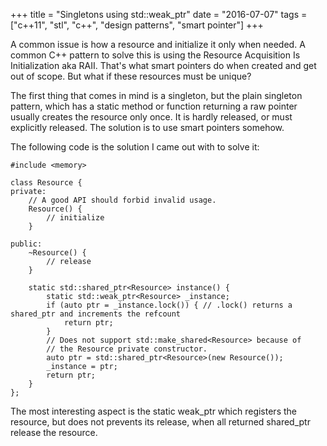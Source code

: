 +++
title = "Singletons using std::weak_ptr"
date = "2016-07-07"
tags = ["c++11", "stl", "c++", "design patterns", "smart pointer"]
+++

A common issue is how a resource and initialize it only when needed.
A common C++ pattern to solve this is using the Resource Acquisition Is Initialization aka RAII.
That's what smart pointers do when created and get out of scope.
But what if these resources must be unique?

The first thing that comes in mind is a singleton, but the plain singleton
pattern, which has a static method or function returning a raw pointer usually creates the resource only once.
It is hardly released, or must explicitly released. The solution is to use smart pointers somehow.

The following code is the solution I came out with to solve it:

```
#include <memory>

class Resource {
private:
    // A good API should forbid invalid usage.
    Resource() {
        // initialize
    }

public:
    ~Resource() {
        // release
    }

    static std::shared_ptr<Resource> instance() {
        static std::weak_ptr<Resource> _instance;
        if (auto ptr = _instance.lock()) { // .lock() returns a shared_ptr and increments the refcount
            return ptr;
        }
        // Does not support std::make_shared<Resource> because of
        // the Resource private constructor.
        auto ptr = std::shared_ptr<Resource>(new Resource());
        _instance = ptr;
        return ptr;
    }
};
```

The most interesting aspect is the static weak_ptr which registers the resource,
but does not prevents its release, when all returned shared_ptr release the resource.
